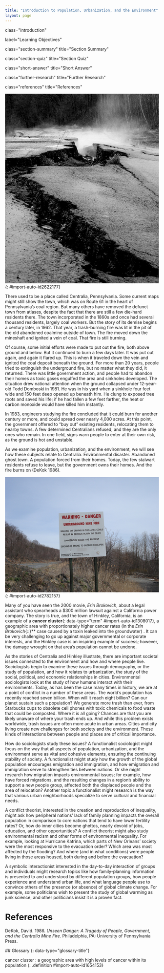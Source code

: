 ```yaml
---
title: "Introduction to Population, Urbanization, and the Environment"
layout: page
---
```



<cnx-pi data-type="cnx.flag.introduction"> class="introduction" </cnx-pi>

<cnx-pi data-type="chapter-toc">label="Learning Objectives"</cnx-pi>

<cnx-pi data-type="cnx.eoc">class="section-summary" title="Section Summary"</cnx-pi>

<cnx-pi data-type="cnx.eoc">class="section-quiz" title="Section Quiz"</cnx-pi>

<cnx-pi data-type="cnx.eoc">class="short-answer" title="Short Answer"</cnx-pi>

<cnx-pi data-type="cnx.eoc">class="further-research" title="Further Research"</cnx-pi>

<cnx-pi data-type="cnx.eoc">class="references" title="References"</cnx-pi>

 ![Smoke rising from an underground fire is shown here.](../resources/Figure_20_00_01a.jpg "This underground mine fire in Centralia, Pennsylvania, could burn for over a century. (Photo courtesy of jesiehart/flickr)"){: #import-auto-id2622177}

There used to be a place called Centralia, Pennsylvania. Some current maps might still show the town, which was on Route 61 in the heart of Pennsylvania’s coal region. But many others have removed the defunct town from atlases, despite the fact that there are still a few die-hard residents there. The town incorporated in the 1860s and once had several thousand residents, largely coal workers. But the story of its demise begins a century later, in 1962. That year, a trash-burning fire was lit in the pit of the old abandoned coalmine outside of town. The fire moved down the mineshaft and ignited a vein of coal. That fire is still burning.

Of course, some initial efforts were made to put out the fire, both above ground and below. But it continued to burn a few days later. It was put out again, and again it flared up. This is when it traveled down the vein and ignited the coal deposit beneath the ground. For more than 20 years, people tried to extinguish the underground fire, but no matter what they did, it returned. There was little government action, and people had to abandon their homes as toxic gases engulfed the area and sinkholes developed. The situation drew national attention when the ground collapsed under 12-year-old Todd Domboski in 1981. He was in his yard when a sinkhole four feet wide and 150 feet deep opened up beneath him. He clung to exposed tree roots and saved his life; if he had fallen a few feet farther, the heat or carbon monoxide would have killed him instantly.

In 1983, engineers studying the fire concluded that it could burn for another century or more, and could spread over nearly 4,000 acres. At this point, the government offered to “buy out” existing residents, relocating them to nearby towns. A few determined Centralians refused, and they are the only ones who remain. In one field, signs warn people to enter at their own risk, as the ground is hot and unstable.

As we examine population, urbanization, and the environment, we will see how these subjects relate to Centralia. Environmental disaster. Abandoned ghost town. A population forced from their homes. Today, the few stalwart residents refuse to leave, but the government owns their homes. And the fire burns on (DeKok 1986).

 ![A warning sign in a field is shown here.](../resources/Figure_20_00_02.jpg "This warning sign advises people of the environmental dangers of Centralia. (Photo courtesy Max Edmands/flickr)"){: #import-auto-id2782157}

Many of you have seen the 2000 movie, *Erin Brokovich*, about a legal assistant who spearheads a $300 million lawsuit against a California power company. The story is true, and the town of Hinkley, California, is an example of a **cancer cluster**{: data-type="term" #import-auto-id1308017}, a geographic area with proportionately higher cancer rates (in the *Erin Brokovich*{::}** case caused by a toxin leaked into the groundwater) . It can be very challenging to go up against major governmental or corporate interests, and the Hinkley case is an inspiring example of success; however, the damage wrought on that area’s population cannot be undone.

As the stories of Centralia and Hinkley illustrate, there are important societal issues connected to the environment and how and where people live. Sociologists begin to examine these issues through demography, or the study of population, and how it relates to urbanization, the study of the social, political, and economic relationships in cities. Environmental sociologists look at the study of how humans interact with their environments. Today, as has been the case many times in history, we are at a point of conflict in a number of these areas. The world’s population has recently reached seven billion. When will it reach eight billion? Can our planet sustain such a population? We generate more trash than ever, from Starbucks cups to obsolete cell phones with toxic chemicals to food waste that could be composted. Where it is all going? Chances are that you are likely unaware of where your trash ends up. And while this problem exists worldwide, trash issues are often more acute in urban areas. Cities and city living create new challenges for both society and the environment. These kinds of interactions between people and places are of critical importance.

How do sociologists study these issues? A functionalist sociologist might focus on the way that all aspects of population, urbanization, and the environment serve as vital and cohesive elements, ensuring the continuing stability of society. A functionalist might study how the growth of the global population encourages emigration and immigration, and how emigration and immigration serve to strengthen ties between nations. Or she might research how migration impacts environmental issues; for example, how have forced migrations, and the resulting changes in a region’s ability to support a new people group, affected both the displaced people and the area of relocation? Another topic a functionalist might research is the way that various urban neighborhoods specialize to serve cultural and financial needs.

A conflict theorist, interested in the creation and reproduction of inequality, might ask how peripheral nations’ lack of family planning impacts the overall population in comparison to core nations that tend to have lower fertility rates? Or, how do inner cities become ghettos, nearly devoid of jobs, education, and other opportunities? A conflict theorist might also study environmental racism and other forms of environmental inequality. For example, looking at Hurricane Katrina, which parts of New Orleans’ society were the most responsive to the evacuation order? Which area was most affected by the flooding? And where (and in what conditions) were people living in those areas housed, both during and before the evacuation?

A symbolic interactionist interested in the day-to-day interaction of groups and individuals might research topics like how family-planning information is presented to and understood by different population groups, how people experience and understand urban life, and what language people use to convince others of the presence (or absence) of global climate change. For example, some politicians wish to present the study of global warming as junk science, and other politicians insist it is a proven fact.

# References

DeKok, David. 1986. *Unseen Danger: A Tragedy of People, Government, and the Centralia Mine Fire*. Philadelphia, PA: University of Pennsylvania Press.

<div data-type="glossary" markdown="1">
## Glossary
{: data-type="glossary-title"}

cancer cluster
: a geographic area with high levels of cancer within its population
{: .definition #import-auto-id1654153}

</div>

